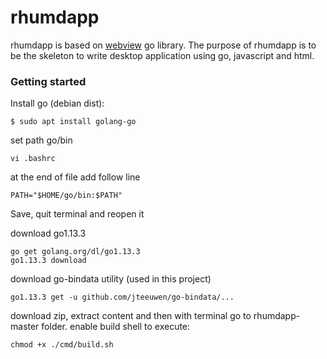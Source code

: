 # rhumdapp

rhumdapp is based on [webview](https://github.com/zserge/webview) go library.
The purpose of rhumdapp is to be the skeleton to write desktop application using go, javascript and html.

### Getting started

Install go (debian dist):
```
$ sudo apt install golang-go
```

set path go/bin
```
vi .bashrc
```
at the end of file add follow line
```
PATH="$HOME/go/bin:$PATH"
```
Save, quit terminal and reopen it

download go1.13.3
```
go get golang.org/dl/go1.13.3
go1.13.3 download
```

download go-bindata utility (used in this project)
```
go1.13.3 get -u github.com/jteeuwen/go-bindata/...
```


download zip, extract content and then with terminal go to rhumdapp-master folder.
enable build shell to execute:

```
chmod +x ./cmd/build.sh
```

